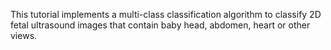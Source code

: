 This tutorial implements a multi-class classification algorithm to classify 2D fetal ultrasound images that contain baby head, abdomen, heart or other views.